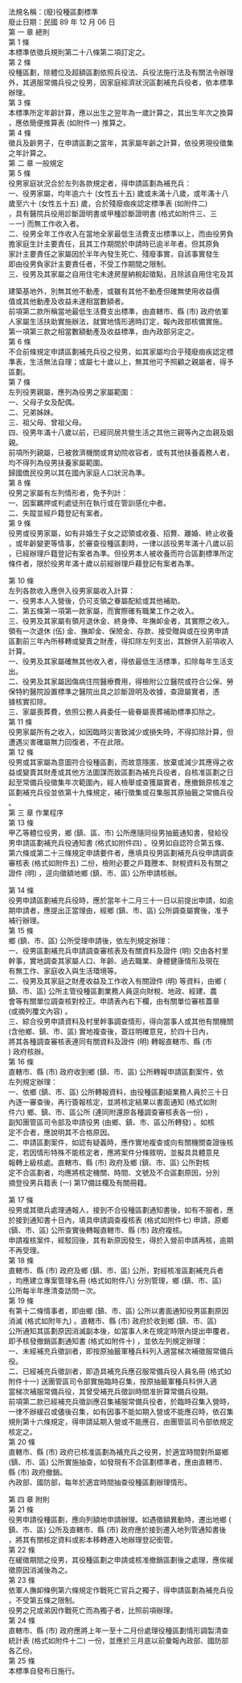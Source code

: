 法規名稱：(廢)役種區劃標準  
廢止日期：民國 89 年 12 月 06 日  
第 一 章 總則  
第 1 條  
本標準依徵兵規則第二十八條第二項訂定之。  
第 2 條  
役種區劃，除體位及超額區劃依照兵役法、兵役法施行法及有關法令辦理  
外，其適服常備兵役之役男，因家庭經濟狀況區劃補充兵役者，依本標準  
辦理。  
第 3 條  
本標準所定年齡計算，應以出生之翌年為一歲計算之，其出生年次之換算  
，應依簡便推算表 (如附件一) 推算之。  
第 4 條  
徵兵及齡男子，在申請區劃之當年，其家屬年齡之計算，依役男現役徵集  
之年計算之。  
第 二 章 一般規定  
第 5 條  
役男家庭狀況合於左列各款規定者，得申請區劃為補充兵：  
一、役男家屬，均年逾六十 (女性五十五) 歲或未滿十八歲，或年滿十八  
歲至六十 (女性五十五) 歲，合於殘廢痼疾認定標準表 (如附件二)  
，具有醫院兵役用診斷證明書或甲種診斷證明書 (格式如附件三、三  
－一) 而無工作收入者。  
二、役男全年工作收入在當地全家最低生活費支出標準以上，而由役男負  
擔家庭生計主要責任，且其工作期間於申請時已逾半年者。但其原負  
家計主要責任之家屬因於半年內發生死亡、殘廢事實，自該事實發生  
即由役男負家計主要責任者，不受工作期間之限制。  
三、役男及其家屬之自用住宅未達房屋納稅起徵點，且除該自用住宅及其  


建築基地外，別無其他不動產，或雖有其他不動產但確無使用收益價  
值或其他動產及收益未達相當數額者。  
前項第二款所稱當地最低生活費支出標準，由直轄市、縣 (市) 政府依軍  
人家屬生活扶助實施辦法，就實地情形適時訂定，報內政部核備實施。  
第一項第三款之相當數額動產及收益標準，由內政部另定之。  
第 6 條  
不合前條規定申請區劃補充兵役之役男，如其家屬均合乎殘廢痼疾認定標  
準表，生活無法自理；或屬七十歲以上，無其他可予照顧之親屬者，得予  
區劃。  
第 7 條  
左列役男親屬，應列為役男之家屬範圍：  
一、父母子女及配偶。  
二、兄弟姊妹。  
三、祖父母、曾祖父母。  
四、役男年滿十八歲以前，已經同居共營生活之其他三親等內之血親及姻  
親。  
前項所列親屬，已被救濟機關或育幼院收容者，或有其他扶養義務人者，  
均不得列為役男扶養家屬範圍。  
歸國僑民役男以其在國內家庭人口狀況為準。  
第 8 條  
役男之家屬有左列情形者，免予列計：  
一、因案羈押或判處徒刑在執行或在管訓感化中者。  
二、失蹤並經戶籍登記有案者。  
第 9 條  
役男或役男家屬，如有非婚生子女之認領或收養、招贅、離婚、終止收養  
，或年齡變更等情事，於審查役種區劃時，一律以該役男年滿十八歲以前  
，已經辦理戶籍登記有案者為準。但役男本人被收養而符合區劃標準所定  
條件者，限於役男年滿十歲以前經辦理戶藉登記有案者為準。  


第 10 條  
左列各款收入應併入役男家屬收入計算：  
一、役男本人入營後，仍可支領之眷屬配給或其他補助。  
二、第五條第一項第一款家屬，而實際確有職業工作之收入。  
三、役男及其家屬有領月退休金、終身俸、年撫卹金者，其實際之收入。  
領有一次退休 (伍) 金、撫卹金、保險金、存款、接受贈與或在役男申請  
區劃前三年內所移轉或變賣之財產，得扣除左列支出，其餘併入前項收入  
計算。  
一、役男及其家屬確無其他收入者，得依最低生活標準，扣除每年生活支  
出。  
二、役男及其家屬因傷病住院醫療費用，得檢附公立醫院或符合公保、勞  
保特約醫院設置標準之醫院出具之診斷證明及收據，查證屬實者，憑  
據核實扣除。  
三、家屬喪葬費，依照公務人員委任一級眷屬喪葬補助標準扣除之。  
第 11 條  
役男家屬所有之收入，如因臨時災害致減少或損失時，不得扣除計算，但  
遭遇災害確屬無力回復者，不在此限。  
第 12 條  
役男或其家屬為意圖符合役種區劃，而故意隱匿、放棄或減少其應得之收  
益或變賣其財產或其他方法圖謀而致區劃為補充兵役者，自核准區劃之日  
起至常備兵役徵集年次範圍內，經人檢舉或查獲屬實者，應撤銷原核准之  
區劃補充兵役並依第十九條規定，補行徵集或召集服其原抽籤之常備兵役  
。  
第 三 章 作業程序  
第 13 條  
甲乙等體位役男，鄉 (鎮、區、市) 公所應隨同役男抽籤通知書，發給役  
男申請區劃補充兵役通知書 (格式如附件四) 。役男如自認符合第五條、  
第六條或第二十三條規定申請要件者，應填具役男區劃補充兵役申請調查  
審核表 (格式如附件五) 二份，檢附必要之戶籍謄本、財稅資料及有關之  
證件 (明) ，逕向徵額地鄉 (鎮、市、區) 公所申請核辦。  


第 14 條  
役男申請區劃補充兵役時，應於當年十二月三十一日以前提出申請，如逾  
期申請者，應提出正當理由，經鄉 (鎮、市、區) 公所調查屬實後，准予  
補行辦理。  
第 15 條  
鄉 (鎮、市、區) 公所受理申請後，依左列規定辦理：  
一、役男區劃補充兵申請調查審核表及有關資料及證件 (明) 交由各村里  
幹事，實地調查其家屬人口、年齡、過去職業、身體健康情形及現在  
有無工作、家庭收入與生活環境等。  
二、役男及其家庭之財產收益及工作收入有關證件 (明) 等資料，由鄉 (  
鎮、市、區) 公所主管役種區劃業務人員逕向財稅、地政、經建、農  
會等有關單位調查核對校正。申請表內右下欄，由有關單位審核蓋章  
(或摘列覆文內容) 。  
三、綜合役男申請資料及村里幹事調查情形，得向當事人或其他有關機關  
(含他鄉、鎮、市、區) 實地複查後，簽註明確意見，於四十日內，  
將其各種調查審核表連同有關資料及證件 (明) 轉報直轄市、縣 (市  
) 政府核辦。  
第 16 條  
直轄市、縣 (市) 政府收到鄉 (鎮、市、區) 公所轉報申請區劃案件，依  
左列規定辦理：  
一、依鄉 (鎮、市、區) 公所轉報資料，由役種區劃組業務人員於三十日  
內逐一審查後，再行簽報核定，並將核定結果以書面通知 (格式如附  
件六) 鄉、鎮、市、區公所 (連同附還原各種調查審核表各一份) ，  
副知團管區司令部及申請役男 (由鄉、鎮、市、區公所轉發) 。如核  
定不合者，應說明其不合格原因。  
二、申請區劃案件，如認有疑義時，應作實地複查或向有關機關查證後核  
定，若因情形特殊不能核定者，應將案件分條敘明，並擬具具體意見  
報轉上級核處。直轄市、縣 (市) 政府及鄉 (鎮、市、區) 公所對核  
定不合區劃者，均應將核定機關、時間、文號及不合區劃原因，分別  
摘登役男兵籍表 (一) 第17備註欄及有關冊籍。  


第 17 條  
役男或其徵兵處理通報人，接到不合役種區劃通知書後，如有不服者，應  
於接到通知書十日內，填具申請調查複核表 (格式如附件七) 申請，原鄉  
(鎮、市、區) 公所查實後轉報直轄市、縣 (市) 政府複核。  
申請複核案件，經駁回後，其有新原因發生，得於入營前申請再核，逾期  
不再受理。  
第 18 條  
直轄市、縣 (市) 政府及鄉 (鎮、市、區) 公所，對經核准區劃補充兵者  
，均應建立專案管理名冊 (格式如附件八) 分別管理，鄉 (鎮、市、區)  
公所每半年應清查訪問一次。  
第 19 條  
有第十二條情事者，即由鄉 (鎮、市、區) 公所以書面通知役男區劃原因  
消滅 (格式如附年九) 。直轄市、縣 (市) 政府於收到鄉 (鎮、市、區)  
公所通知其區劃原因消滅副本後，如當事人未在規定時限內提出申覆者，  
即予核發撤銷區劃通知書 (格式如附件十) ，並依左列規定辦理：  
一、未經補充兵徵訓者，即按原抽籤軍種兵科列入適當梯次補徵服常備兵  
役。  
二、已經補充兵徵訓者，即造具補充兵應召服常備兵役人員名冊 (格式如  
附件十一) 送團管區司令部實施臨時召集，按原抽籤軍種兵科併入適  
當梯次補服常備兵役，其曾受補充兵徵訓時間准折算常備兵役期。  
前項第二款已經補充兵徵訓應召集補服常備兵役者，於臨時召集入營時，  
一律不辦緩召或儘後召集，如有因事不能如期入營或不能應召時，依召集  
規則第十六條規定，得申請延期入營或不能應召，由團管區司令部依規定  
核定之。  
第 20 條  
直轄市、縣 (市) 政府已核准區劃為補充兵之役男，於適宜時間對所屬鄉  
(鎮、市、區) 公所實施抽查，如發現有不合區劃標準者，應由直轄市、  
縣 (市) 政府撤銷。  
內政部、國防部，每年於適宜時間抽查役種區劃辦理情形。  


第 四 章 附則  
第 21 條  
役男申請役種區劃，應向列額地申請辦理。如遇徵額異動時，遷出地鄉 (  
鎮、市、區) 公所及直轄市、縣 (市) 政府應於接到遷入地列管通知書後  
，將其有關核定資料或影本移轉遷入地辦理登記銜管。  
第 22 條  
在緩徵期間之役男，其役種區劃之申請或核准撤銷區劃後之處理，應俟緩  
徵原因消滅後為之。  
第 23 條  
依軍人撫卹條例第六條規定作戰死亡官兵之獨子，得申請區劃為補充兵役  
，不受第五條之限制。  
役男之兄或弟因作戰死亡而為獨子者，比照前項辦理。  
第 24 條  
直轄市、縣 (市) 政府應將上年一至十二月份處理役種區劃情形調製清查  
統計表 (格式如附件十二) 一份，並應於三月底以前彙報內政部、國防部  
各乙份。  
第 25 條  
本標準自發布日施行。  


